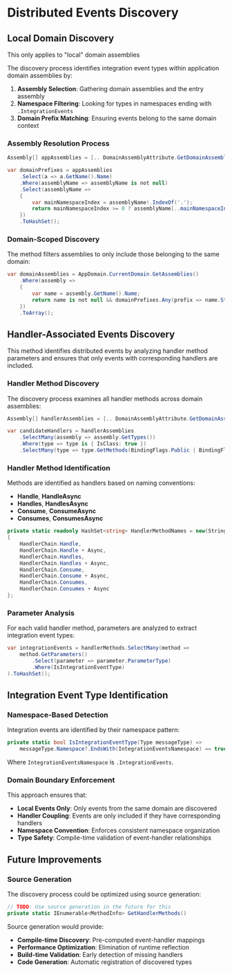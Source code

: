 # Distributed Events Discovery

## Local Domain Discovery

This only applies to "local" domain assemblies

The discovery process identifies integration event types within application domain assemblies by:

1. **Assembly Selection**: Gathering domain assemblies and the entry assembly
2. **Namespace Filtering**: Looking for types in namespaces ending with `.IntegrationEvents`
3. **Domain Prefix Matching**: Ensuring events belong to the same domain context

### Assembly Resolution Process

```csharp
Assembly[] appAssemblies = [.. DomainAssemblyAttribute.GetDomainAssemblies(), ServiceDefaultsExtensions.EntryAssembly];

var domainPrefixes = appAssemblies
    .Select(a => a.GetName().Name)
    .Where(assemblyName => assemblyName is not null)
    .Select(assemblyName =>
    {
        var mainNamespaceIndex = assemblyName!.IndexOf('.');
        return mainNamespaceIndex >= 0 ? assemblyName[..mainNamespaceIndex] : assemblyName;
    })
    .ToHashSet();
```

### Domain-Scoped Discovery

The method filters assemblies to only include those belonging to the same domain:

```csharp
var domainAssemblies = AppDomain.CurrentDomain.GetAssemblies()
    .Where(assembly =>
    {
        var name = assembly.GetName().Name;
        return name is not null && domainPrefixes.Any(prefix => name.StartsWith(prefix));
    })
    .ToArray();
```

## Handler-Associated Events Discovery

This method identifies distributed events by analyzing handler method parameters and ensures that only events with corresponding handlers are included.

### Handler Method Discovery

The discovery process examines all handler methods across domain assemblies:

```csharp
Assembly[] handlerAssemblies = [.. DomainAssemblyAttribute.GetDomainAssemblies(), ServiceDefaultsExtensions.EntryAssembly];

var candidateHandlers = handlerAssemblies
    .SelectMany(assembly => assembly.GetTypes())
    .Where(type => type is { IsClass: true })
    .SelectMany(type => type.GetMethods(BindingFlags.Public | BindingFlags.Instance | BindingFlags.Static));
```

### Handler Method Identification

Methods are identified as handlers based on naming conventions:

- **Handle**, **HandleAsync**
- **Handles**, **HandlesAsync** 
- **Consume**, **ConsumeAsync**
- **Consumes**, **ConsumesAsync**

```csharp
private static readonly HashSet<string> HandlerMethodNames = new(StringComparer.OrdinalIgnoreCase)
{
    HandlerChain.Handle,
    HandlerChain.Handle + Async,
    HandlerChain.Handles,
    HandlerChain.Handles + Async,
    HandlerChain.Consume,
    HandlerChain.Consume + Async,
    HandlerChain.Consumes,
    HandlerChain.Consumes + Async
};
```

### Parameter Analysis

For each valid handler method, parameters are analyzed to extract integration event types:

```csharp
var integrationEvents = handlerMethods.SelectMany(method =>
    method.GetParameters()
        .Select(parameter => parameter.ParameterType)
        .Where(IsIntegrationEventType)
).ToHashSet();
```

## Integration Event Type Identification

### Namespace-Based Detection

Integration events are identified by their namespace pattern:

```csharp
private static bool IsIntegrationEventType(Type messageType) => 
    messageType.Namespace?.EndsWith(IntegrationEventsNamespace) == true;
```

Where `IntegrationEventsNamespace` is `.IntegrationEvents`.

### Domain Boundary Enforcement

This approach ensures that:

- **Local Events Only**: Only events from the same domain are discovered
- **Handler Coupling**: Events are only included if they have corresponding handlers
- **Namespace Convention**: Enforces consistent namespace organization
- **Type Safety**: Compile-time validation of event-handler relationships

## Future Improvements

### Source Generation

The discovery process could be optimized using source generation:

```csharp
// TODO: Use source generation in the future for this
private static IEnumerable<MethodInfo> GetHandlerMethods()
```

Source generation would provide:

- **Compile-time Discovery**: Pre-computed event-handler mappings
- **Performance Optimization**: Elimination of runtime reflection
- **Build-time Validation**: Early detection of missing handlers
- **Code Generation**: Automatic registration of discovered types